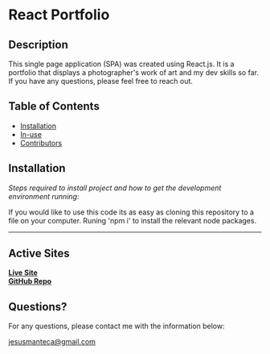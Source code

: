 # React Portfolio

## Description 
  
  This single page application (SPA) was created using React.js. It is a portfolio that displays a photographer's work of art and my dev skills so far. If you have any questions, please feel free to reach out. 

  ## Table of Contents
  * [Installation](#installation)
  * [In-use](#in-use)  
  * [Contributors](#contributors)
  
  
  ## Installation
  
  *Steps required to install project and how to get the development environment running:*
  
  If you would like to use this code its as easy as cloning this repository to a file on your computer. Runing 'npm i' to install the relevant node packages. 
  
  ---
  ## Active Sites 
  [**Live Site**](https://jesusmanteca.github.io/photo-port/)  
  [**GitHub Repo**](https://github.com/jesusmanteca/photo-port) 
  
  ## Questions?
  
  For any questions, please contact me with the information below:

 jesusmanteca@gmail.com